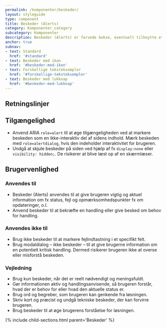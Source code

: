 ```yaml
---
permalink: /komponenter/beskeder/
layout: styleguide
type: component
title: Beskeder (Alerts)
category: Komponenter_category
subcategory: Komponenter
description: Beskeder (Alerts) er farvede bokse, eventuelt tilknytte et ikon, du kan bruge til at give brugeren vigtig og aktuel information om fx status, fejl, opdateringer, o.l.
anchor: true
subnav:
- text: Standard
  href: '#standard'
- text: Beskeder med ikon
  href: '#beskeder-med-ikon'
- text: Forskellige teksteksempler
  href: '#forskellige-teksteksempler'
- text: Beskeder med lukknap
  href: '#beskeder-med-lukknap'
---
```

<h2 class="h3">Retningslinjer</h2>
<section>
    <h2 class="h4">Tilgængelighed</h2>
    <ul>
        <li>Anvend ARIA <code>role=alert</code> til at øge tilgængeligheden ved at markere beskeden som en ikke-interaktiv del af sidens indhold. Mærk beskeden med <code>role=alertdialog</code>, hvis den indeholder interaktivitet for brugeren.</li>
        <li>Undgå at skjule beskeder på siden ved hjælp af fx <code>display:none</code> eller <code>visibility: hidden;</code>. De risikerer at blive læst op af en skærmlæser.</li>
    </ul>
</section>
<section>
    <h2 class="h4">Brugervenlighed</h2>
    <h3 class="h5">Anvendes til</h3>
    <ul>
        <li>Beskeder (Alerts) anvendes til at give brugeren vigtig og aktuel information om fx status, fejl og opmærksomhedspunkter fx om opdateringer, o.l.</li>
        <li>Anvend beskeder til at bekræfte en handling eller give besked om behov for handling.</li>
    </ul>
    <h3 class="h5">Anvendes ikke til</h3>
        <ul>
            <li>Brug ikke beskeder til at markere fejlindtastning i et specifikt felt.</li>
            <li>Brug modaldialog – ikke beskeder – til at give brugerne information om en potentielt kritisk handling. Dermed risikerer brugeren ikke at overse eller misforstå beskeden.</li>
        </ul>
    <h3 class="h5">Vejledning</h3>
    <ul>
        <li>Brug kun beskeder, når det er reelt nødvendigt og meningsfuldt.</li>
        <li>Gør informationen aktiv og handlingsanvisende, så brugeren forstår, hvad der er behov for eller hvad den aktuelle status er. </li>
        <li>Brug ord og begreber, som brugeren kan genkende fra løsningen.</li>
        <li>Skriv kort og præcist og undgå tekniske beskeder, der kan forvirre brugeren.</li>
        <li>Brug beskeder til at øge brugerens forståelse for løsningen. </li>
    </ul>
</section>

{% include child-sections.html parent='Beskeder' %}
